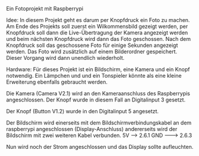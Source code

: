 Ein Fotoprojekt mit Raspberrypi

Idee:
In diesem Projekt geht es darum per Knopfdruck ein Foto zu machen.
Am Ende des Projekts soll zuerst ein Wilkommensbild gezeigt werden, per Knopfdruck soll dann die Live-Übertragung der Kamera angezeigt werden
und beim nächsten Knopfdruck wird dann das Foto geschossen.
Nach dem Knopfdruck soll das geschossene Foto für einige Sekunden angezeigt werden. Das Foto wird zusätzlich auf einem Bilderordner gespeichert.
Dieser Vorgang wird dann unendlich wiederholt.

Hardware: 
Für dieses Projekt ist ein Bildschirm, eine Kamera und ein Knopf notwendig.
Ein Lämpchen und und ein Tonspieler könnte als eine kleine Erweiterung ebenfalls gebraucht werden.

Die Kamera (Camera V2.1) wird an den Kameraanschluss des Raspberrypis angeschlossen.
Der Knopf wurde in diesem Fall an Digitalinput 3 gesetzt.

Der Knopf (Button V1.2) wurde in den Digitalinput 5 angesetzt.

Der Bildschirm wird einerseits mit dem Bildschirmverbindungskabel an dem raspberrypi angeschlossen (Display-Anschluss)
andererseits wird der Bildschirm mit zwei weiteren Kabel verbunden. 
5V --> 2.6.1
GND ---> 2.6.3

Nun wird noch der Strom angeschlossen und das Display sollte aufleuchten.
